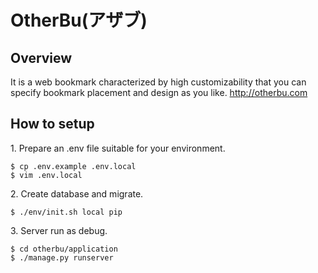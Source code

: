 # OtherBu(アザブ)

## Overview

It is a web bookmark characterized by high customizability that you can specify bookmark placement and design as you like.
http://otherbu.com

## How to setup

1\. Prepare an .env file suitable for your environment.
```
$ cp .env.example .env.local
$ vim .env.local
```

2\. Create database and migrate.
```
$ ./env/init.sh local pip
```

3\. Server run as debug.
```
$ cd otherbu/application
$ ./manage.py runserver
```

